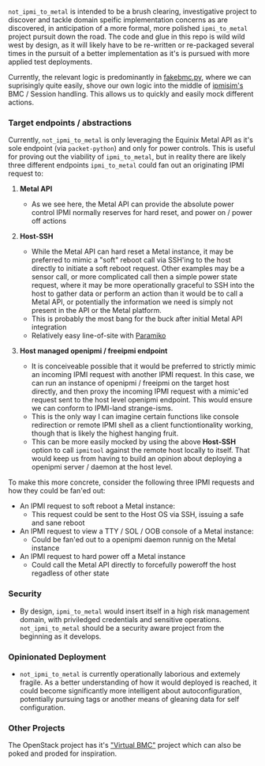 `not_ipmi_to_metal` is intended to be a brush clearing, investigative project to discover and tackle domain speific implementation concerns as are discovered, in anticipation of a more formal, more polished `ipmi_to_metal` project pursuit down the road. The code and glue in this repo is wild wild west by design, as it will likely have to be re-written or re-packaged several times in the pursuit of a better implementation as it's is pursued with more applied test deployments.


Currently, the relevant logic is predominantly in [fakebmc.py](ipmi_to_metal/fakebmc.py), where we can suprisingly quite easily, shove our own logic into the middle of [ipmisim's](https://github.com/shapeblue/ipmisim) BMC / Session handling. This allows us to quickly and easily mock different actions.


### Target endpoints / abstractions

Currently, `not_ipmi_to_metal` is only leveraging the Equinix Metal API as it's sole endpoint (via `packet-python`) and only for power controls. This is useful for proving out the viability of `ipmi_to_metal`, but in reality there are likely three different endpoints `ipmi_to_metal` could fan out an originating IPMI request to:

1) **Metal API**
    * As we see here, the Metal API can provide the absolute power control IPMI normally reserves for hard reset, and power on / power off actions
 
2) **Host-SSH**
    * While the Metal API can hard reset a Metal instance, it may be preferred to mimic a "soft" reboot call via SSH'ing to the host directly to initiate a soft reboot request. Other examples may be a sensor call, or more complicated call then a simple power state request, where it may be more operationally graceful to SSH into the host to gather data or perform an action than it would be to call a Metal API, or potentially the information we need is simply not present in the API or the Metal platform. 
    * This is probably the most bang for the buck after initial Metal API integration
    * Relatively easy line-of-site with [Paramiko](http://www.paramiko.org/)

3) **Host managed openipmi / freeipmi endpoint**
    * It is conceiveable possible that it would be preferred to strictly mimic an incoming IPMI request with another IPMI request. In this case, we can run an instance of openipmi / freeipmi on the target host directly, and then proxy the incoming IPMI request with a mimic'ed request sent to the host level openipmi endpoint. This would ensure we can conform to IPMI-land strange-isms. 
    * This is the only way I can imagine certain functions like console redirection or remote IPMI shell as a client functiontionality working, though that is likely the highest hanging fruit. 
    * This can be more easily mocked by using the above **Host-SSH** option to call `ipmitool` against the remote host locally to itself. That would keep us from having to build an opinion about deploying a openipmi server / daemon at the host level.


To make this more concrete, consider the following three IPMI requests and how they could be fan'ed out:

* An IPMI request to soft reboot a Metal instance:
  * This request could be sent to the Host OS via SSH, issuing a safe and sane reboot
* An IPMI request to view a TTY / SOL / OOB console  of a Metal instance:
  * Could be fan'ed out to a openipmi daemon runnig on the Metal instance
* An IPMI request to hard power off a Metal instance
  * Could call the Metal API directly to forcefully poweroff the host regadless of other state

### Security
  * By design, `ipmi_to_metal` would insert itself in a high risk management domain, with priviledged credentials and sensitive operations. `not_ipmi_to_metal` should be a security aware project from the beginning as it develops.

### Opinionated Deployment
  * `not_ipmi_to_metal` is currently operationally laborious and extemely fragile. As a better understanding of how it would deployed is reached, it could become significantly more intelligent about autoconfiguration, potentially pursuing tags or another means of gleaning data for self configuration. 

### Other Projects

The OpenStack project has it's ["Virtual BMC"](https://github.com/openstack/virtualbmc) project which can also be poked and proded for inspiration. 

